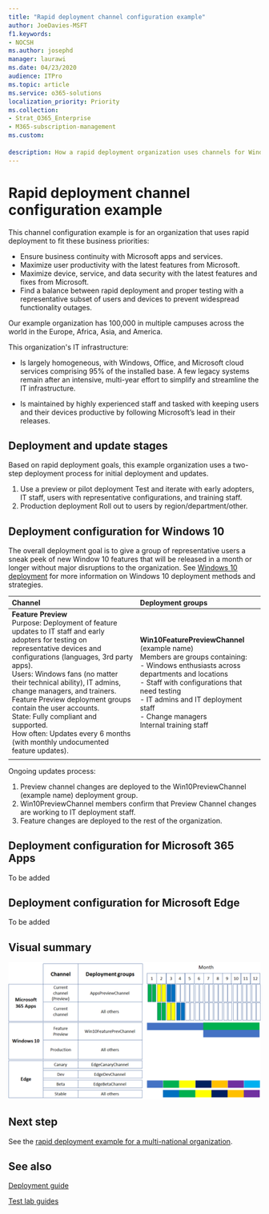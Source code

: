 ```yaml
---
title: "Rapid deployment channel configuration example"
author: JoeDavies-MSFT
f1.keywords:
- NOCSH
ms.author: josephd
manager: laurawi
ms.date: 04/23/2020
audience: ITPro
ms.topic: article
ms.service: o365-solutions
localization_priority: Priority
ms.collection: 
- Strat_O365_Enterprise
- M365-subscription-management
ms.custom:

description: How a rapid deployment organization uses channels for Windows 10, Microsoft 365 apps, and Microsoft Edge.
---
```


# Rapid deployment channel configuration example

This channel configuration example is for an organization that uses rapid deployment to fit these business priorities:

- Ensure business continuity with Microsoft apps and services.
- Maximize user productivity with the latest features from Microsoft.
- Maximize device, service, and data security with the latest features and fixes from Microsoft.
- Find a balance between rapid deployment and proper testing with a representative subset of users and devices to prevent widespread functionality outages.

Our example organization has 100,000 in multiple campuses across the world in the Europe, Africa, Asia, and America.

This organization's IT infrastructure: 

- Is largely homogeneous, with Windows, Office, and Microsoft cloud services comprising 95% of the installed base. A few legacy systems remain after an intensive, multi-year effort to simplify and streamline the IT infrastructure.

- Is maintained by highly experienced staff and tasked with keeping users and their devices productive by following Microsoft’s lead in their releases.


## Deployment and update stages

Based on rapid deployment goals, this example organization uses a two-step deployment process for initial deployment and updates.

1. Use a preview or pilot deployment
   Test and iterate with early adopters, IT staff, users with representative configurations, and training staff.
2. Production deployment
   Roll out to users by region/department/other.

## Deployment configuration for Windows 10

The overall deployment goal is to give a group of representative users a sneak peek of new Window 10 features that will be released in a month or longer without major disruptions to the organization. See [Windows 10 deployment](https://docs.microsoft.com/windows/deployment/) for more information on Windows 10 deployment methods and strategies.


| Channel | Deployment groups |
|:-------|:-----|
|  **Feature Preview** <br>Purpose: Deployment of feature updates to IT staff and early adopters for testing on representative devices and configurations (languages, 3rd party apps). <br> Users: Windows fans (no matter their technical ability), IT admins, change managers, and trainers. Feature Preview deployment groups contain the user accounts. <br> State: Fully compliant and supported. <br> How often: Updates every 6 months (with monthly undocumented feature updates). | **Win10FeaturePreviewChannel** (example name) <br> Members are groups containing: <br> - Windows enthusiasts across departments and locations <br> - Staff with configurations that need testing <br> - IT admins and IT deployment staff <br> - Change managers <br> Internal training staff |
|||

Ongoing updates process:

1. Preview channel changes are deployed to the Win10PreviewChannel (example name) deployment group.
2. Win10PreviewChannel members confirm that Preview Channel changes are working to IT deployment staff.
3. Feature changes are deployed to the rest of the organization. 

## Deployment configuration for Microsoft 365 Apps

To be added


## Deployment configuration for Microsoft Edge

To be added

## Visual summary

![The resulting configuration of a rapid deployment organizaton](../media/deploy-update-channels-examples-rapid-deploy/channel-summary.png)

## Next step

See the [rapid deployment example for a multi-national organization]().


## See also

[Deployment guide](deploy-microsoft-365-enterprise.md)

[Test lab guides](m365-enterprise-test-lab-guides.md)


